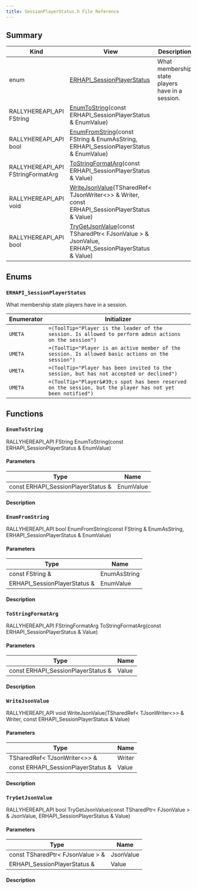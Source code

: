```yaml
---
title: SessionPlayerStatus.h File Reference
---
```


## Summary
| Kind | View | Description |
|------|------|-------------|
|enum|[ERHAPI_SessionPlayerStatus](/unreal-plugins/all/sessionplayerstatus_8h/#SessionPlayerStatus_8h_1a5d99cff6ca93d8919160ab9fec1c6262)|What membership state players have in a session.|
|RALLYHEREAPI_API FString|[EnumToString](/unreal-plugins/all/sessionplayerstatus_8h/#SessionPlayerStatus_8h_1a379bf00c1c4ea6cf85c33795e09107f9)(const ERHAPI_SessionPlayerStatus & EnumValue)||
|RALLYHEREAPI_API bool|[EnumFromString](/unreal-plugins/all/sessionplayerstatus_8h/#SessionPlayerStatus_8h_1a115bbea6183755c912df68e102f3aeca)(const FString & EnumAsString, ERHAPI_SessionPlayerStatus & EnumValue)||
|RALLYHEREAPI_API FStringFormatArg|[ToStringFormatArg](/unreal-plugins/all/sessionplayerstatus_8h/#SessionPlayerStatus_8h_1a40c8ddf1bef45ee202e74f2c14532dbc)(const ERHAPI_SessionPlayerStatus & Value)||
|RALLYHEREAPI_API void|[WriteJsonValue](/unreal-plugins/all/sessionplayerstatus_8h/#SessionPlayerStatus_8h_1adb4c445f65a64f6e4b334298f678159a)(TSharedRef< TJsonWriter<>> & Writer, const ERHAPI_SessionPlayerStatus & Value)||
|RALLYHEREAPI_API bool|[TryGetJsonValue](/unreal-plugins/all/sessionplayerstatus_8h/#SessionPlayerStatus_8h_1a3acfd227886ad34f1ef88b345b8e7f38)(const TSharedPtr< FJsonValue > & JsonValue, ERHAPI_SessionPlayerStatus & Value)||
## Enums




### `ERHAPI_SessionPlayerStatus` <a id="SessionPlayerStatus_8h_1a5d99cff6ca93d8919160ab9fec1c6262"></a>
What membership state players have in a session.



| Enumerator | Initializer|
|------------|------------|
|`UMETA`|`=(ToolTip="Player is the leader of the session. Is allowed to perform admin actions on the session")`|
|`UMETA`|`=(ToolTip="Player is an active member of the session. Is allowed basic actions on the session")`|
|`UMETA`|`=(ToolTip="Player has been invited to the session, but has not accepted or declined")`|
|`UMETA`|`=(ToolTip="Player&#39;s spot has been reserved on the session, but the player has not yet been notified")`|



## Functions



### `EnumToString` <a id="SessionPlayerStatus_8h_1a379bf00c1c4ea6cf85c33795e09107f9"></a>

RALLYHEREAPI_API FString EnumToString(const ERHAPI_SessionPlayerStatus & EnumValue)

#### Parameters

| Type | Name |
|------|------|
|const ERHAPI_SessionPlayerStatus &|EnumValue|

#### Description






### `EnumFromString` <a id="SessionPlayerStatus_8h_1a115bbea6183755c912df68e102f3aeca"></a>

RALLYHEREAPI_API bool EnumFromString(const FString & EnumAsString, ERHAPI_SessionPlayerStatus & EnumValue)

#### Parameters

| Type | Name |
|------|------|
|const FString &|EnumAsString|
|ERHAPI_SessionPlayerStatus &|EnumValue|

#### Description






### `ToStringFormatArg` <a id="SessionPlayerStatus_8h_1a40c8ddf1bef45ee202e74f2c14532dbc"></a>

RALLYHEREAPI_API FStringFormatArg ToStringFormatArg(const ERHAPI_SessionPlayerStatus & Value)

#### Parameters

| Type | Name |
|------|------|
|const ERHAPI_SessionPlayerStatus &|Value|

#### Description






### `WriteJsonValue` <a id="SessionPlayerStatus_8h_1adb4c445f65a64f6e4b334298f678159a"></a>

RALLYHEREAPI_API void WriteJsonValue(TSharedRef< TJsonWriter<>> & Writer, const ERHAPI_SessionPlayerStatus & Value)

#### Parameters

| Type | Name |
|------|------|
|TSharedRef< TJsonWriter<>> &|Writer|
|const ERHAPI_SessionPlayerStatus &|Value|

#### Description






### `TryGetJsonValue` <a id="SessionPlayerStatus_8h_1a3acfd227886ad34f1ef88b345b8e7f38"></a>

RALLYHEREAPI_API bool TryGetJsonValue(const TSharedPtr< FJsonValue > & JsonValue, ERHAPI_SessionPlayerStatus & Value)

#### Parameters

| Type | Name |
|------|------|
|const TSharedPtr< FJsonValue > &|JsonValue|
|ERHAPI_SessionPlayerStatus &|Value|

#### Description







